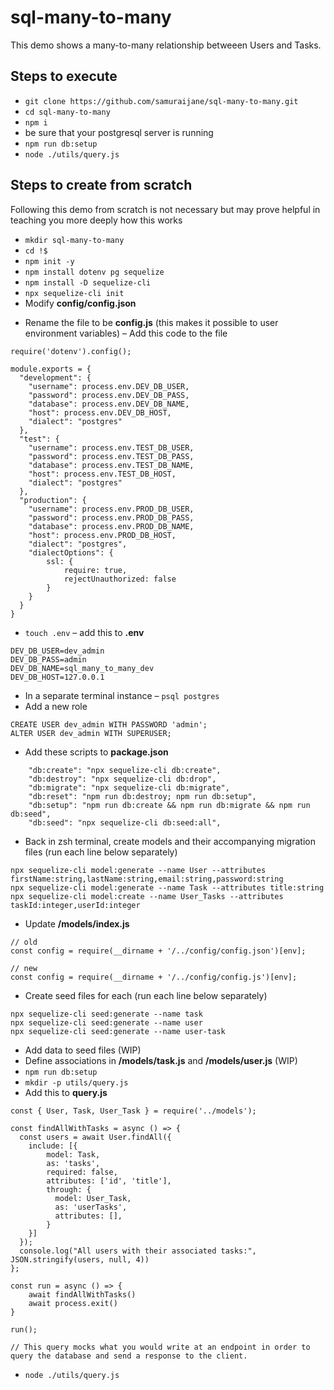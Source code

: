 # sql-many-to-many

This demo shows a many-to-many relationship betweeen Users and Tasks.

## Steps to execute

- `git clone https://github.com/samuraijane/sql-many-to-many.git`
- `cd sql-many-to-many`
- `npm i`
- be sure that your postgresql server is running
- `npm run db:setup`
- `node ./utils/query.js`

## Steps to create from scratch

Following this demo from scratch is not necessary but may prove helpful in teaching you more deeply how this works

- `mkdir sql-many-to-many`
- `cd !$`
- `npm init -y`
- `npm install dotenv pg sequelize`
- `npm install -D sequelize-cli`
- `npx sequelize-cli init`
- Modify **config/config.json**

* Rename the file to be **config.js** (this makes it possible to user environment variables)
  – Add this code to the file

```
require('dotenv').config();

module.exports = {
  "development": {
    "username": process.env.DEV_DB_USER,
    "password": process.env.DEV_DB_PASS,
    "database": process.env.DEV_DB_NAME,
    "host": process.env.DEV_DB_HOST,
    "dialect": "postgres"
  },
  "test": {
    "username": process.env.TEST_DB_USER,
    "password": process.env.TEST_DB_PASS,
    "database": process.env.TEST_DB_NAME,
    "host": process.env.TEST_DB_HOST,
    "dialect": "postgres"
  },
  "production": {
    "username": process.env.PROD_DB_USER,
    "password": process.env.PROD_DB_PASS,
    "database": process.env.PROD_DB_NAME,
    "host": process.env.PROD_DB_HOST,
    "dialect": "postgres",
    "dialectOptions": {
        ssl: {
            require: true,
            rejectUnauthorized: false
        }
    }
  }
}
```

- `touch .env`
  – add this to **.env**

```
DEV_DB_USER=dev_admin
DEV_DB_PASS=admin
DEV_DB_NAME=sql_many_to_many_dev
DEV_DB_HOST=127.0.0.1
```

- In a separate terminal instance
  – `psql postgres`
- Add a new role

```
CREATE USER dev_admin WITH PASSWORD 'admin';
ALTER USER dev_admin WITH SUPERUSER;
```

- Add these scripts to **package.json**

```
    "db:create": "npx sequelize-cli db:create",
    "db:destroy": "npx sequelize-cli db:drop",
    "db:migrate": "npx sequelize-cli db:migrate",
    "db:reset": "npm run db:destroy; npm run db:setup",
    "db:setup": "npm run db:create && npm run db:migrate && npm run db:seed",
    "db:seed": "npx sequelize-cli db:seed:all",
```

- Back in zsh terminal, create models and their accompanying migration files (run each line below separately)

```
npx sequelize-cli model:generate --name User --attributes firstName:string,lastName:string,email:string,password:string
npx sequelize-cli model:generate --name Task --attributes title:string
npx sequelize-cli model:create --name User_Tasks --attributes taskId:integer,userId:integer

```

- Update **/models/index.js**

```
// old
const config = require(__dirname + '/../config/config.json')[env];

// new
const config = require(__dirname + '/../config/config.js')[env];
```

- Create seed files for each (run each line below separately)

```
npx sequelize-cli seed:generate --name task
npx sequelize-cli seed:generate --name user
npx sequelize-cli seed:generate --name user-task
```

- Add data to seed files (WIP)
- Define associations in **/models/task.js** and **/models/user.js** (WIP)
- `npm run db:setup`
- `mkdir -p utils/query.js`
- Add this to **query.js**

```
const { User, Task, User_Task } = require('../models');

const findAllWithTasks = async () => {
  const users = await User.findAll({
    include: [{
        model: Task,
        as: 'tasks',
        required: false,
        attributes: ['id', 'title'],
        through: {
          model: User_Task,
          as: 'userTasks',
          attributes: [],
        }
    }]
  });
  console.log("All users with their associated tasks:", JSON.stringify(users, null, 4))
};

const run = async () => {
    await findAllWithTasks()
    await process.exit()
}

run();

// This query mocks what you would write at an endpoint in order to query the database and send a response to the client.
```

- `node ./utils/query.js`
